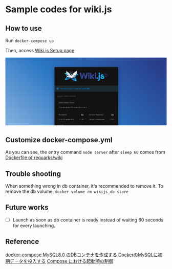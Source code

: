 # Sample codes for wiki.js

## How to use
Run ```docker-compose up```

Then, access [Wiki.js Setup page](http://localhost:3000)

![setup_page.png](setup_page.png)

## Customize docker-compose.yml
As you can see, the entry command ```node server``` after ```sleep 60``` comes from [Dockerfile of requarks/wiki](https://github.com/Requarks/wiki/blob/dev/dev/build/Dockerfile)

## Trouble shooting
When something wrong in db container, it's recommended to remove it. To remove the db volume, ```docker volume rm wikijs_db-store```

## Future works
 - [ ] Launch as soon as db container is ready instead of waiting 60 seconds for every launching.

## Reference
[docker-compose MySQL8.0 のDBコンテナを作成する](https://qiita.com/ucan-lab/items/b094dbfc12ac1cbee8cb)
[DockerのMySQLに初期データを投入する](https://noumenon-th.net/programming/2019/04/01/docker-entrypoint-initdb01/)
[Compose における起動順の制御](https://docs.docker.jp/compose/startup-order.html)
